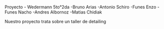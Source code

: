 Proyecto - Wedermann 5to°2da
-Bruno Arias
-Antonio Schiro
-Funes Enzo
-Funes Nacho
-Andres Albornoz
-Matias Chidiak

Nuestro proyecto trata sobre un taller de detailing
